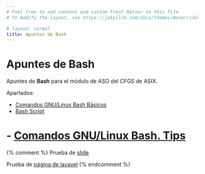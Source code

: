 ```yaml
---
# Feel free to add content and custom Front Matter to this file.
# To modify the layout, see https://jekyllrb.com/docs/themes/#overriding-theme-defaults

# layout: normal
title: Apuntes de Bash
---
```


# Apuntes de **Bash**

Apuntes de **Bash**  para el módulo de ASO del CFGS de ASIX.

Apartados:

- [Comandos GNU/Linux Bash Básicos](./Linux_01_Comandos_Basicos/)
- [Bash Script](./Linux_02_Bash_Script/)

# - [Comandos GNU/Linux Bash. Tips](./Linux_01_Comandos_Basicos/)


{% comment %} 
Prueba de [slide](./md/es/slides/00.html)

Prueba de [página de lavavel](./md/es/00.md)
{% endcomment %}

